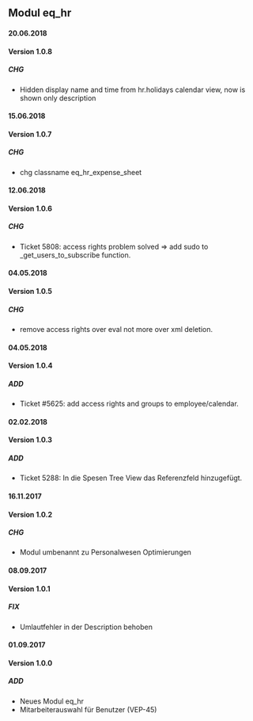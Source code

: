 ## Modul eq_hr

#### 20.06.2018
#### Version 1.0.8
##### CHG
- Hidden display name and time from hr.holidays calendar view, now is shown only description

#### 15.06.2018
#### Version 1.0.7
##### CHG
- chg classname eq_hr_expense_sheet

#### 12.06.2018
#### Version 1.0.6
##### CHG
- Ticket 5808: access rights problem solved => add sudo to _get_users_to_subscribe function.

#### 04.05.2018
#### Version 1.0.5
##### CHG
- remove access rights over eval not more over xml deletion.

#### 04.05.2018
#### Version 1.0.4
##### ADD
- Ticket #5625: add access rights and groups to employee/calendar.

#### 02.02.2018
#### Version 1.0.3
##### ADD
- Ticket 5288: In die Spesen Tree View das Referenzfeld hinzugefügt.

#### 16.11.2017
#### Version 1.0.2
##### CHG
- Modul umbenannt zu Personalwesen Optimierungen

#### 08.09.2017
#### Version 1.0.1
##### FIX
- Umlautfehler in der Description behoben

#### 01.09.2017
#### Version 1.0.0
##### ADD
- Neues Modul eq_hr
- Mitarbeiterauswahl für Benutzer (VEP-45)
